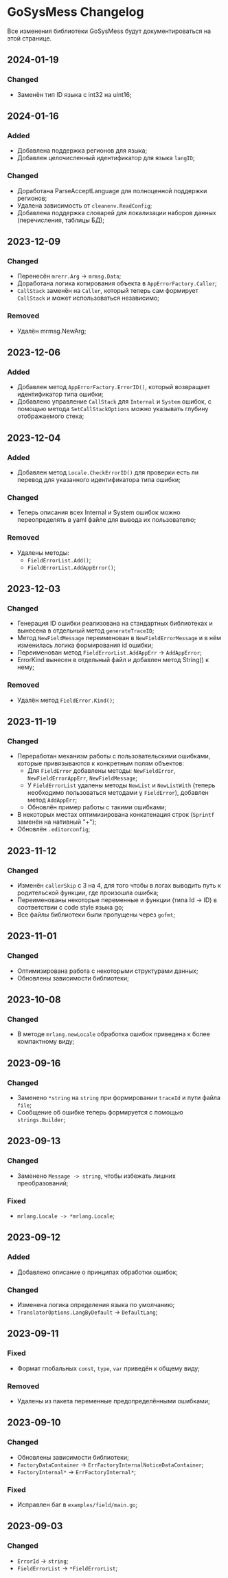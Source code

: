 # GoSysMess Changelog
Все изменения библиотеки GoSysMess будут документироваться на этой странице.

## 2024-01-19
### Changed
- Заменён тип ID языка с int32 на uint16;

## 2024-01-16
### Added
- Добавлена поддержка регионов для языка;
- Добавлен целочисленный идентификатор для языка `langID`;

### Changed
- Доработана ParseAcceptLanguage для полноценной поддержки регионов;
- Удалена зависимость от `cleanenv.ReadConfig`;
- Добавлена поддержка словарей для локализации наборов данных (перечисления, таблицы БД);

## 2023-12-09
### Changed
- Перенесён `mrerr.Arg` -> `mrmsg.Data`;
- Доработана логика копирования объекта в `AppErrorFactory.Caller`;
- `CallStack` заменён на `Caller`, который теперь сам формирует `CallStack` и может использоваться независимо;

### Removed
- Удалён mrmsg.NewArg;

## 2023-12-06
### Added
- Добавлен метод `AppErrorFactory.ErrorID()`, который возвращает идентификатор типа ошибки;
- Добавлено управление `CallStack` для `Internal` и `System` ошибок, с помощью метода `SetCallStackOptions` можно указывать глубину отображаемого стека;

## 2023-12-04
### Added
- Добавлен метод `Locale.CheckErrorID()` для проверки есть ли перевод для указанного идентификатора типа ошибки;

### Changed
- Теперь описания всех Internal и System ошибок можно переопределять в yaml файле для вывода их пользователю;

### Removed
- Удалены методы:
    - `FieldErrorList.Add()`;
    - `FieldErrorList.AddAppError()`;

## 2023-12-03
### Changed
- Генерация ID ошибки реализована на стандартных библиотеках и вынесена в отдельный метод `generateTraceID`;
- Метод `NewFieldMessage` переименован в `NewFieldErrorMessage` и в нём изменилась логика формирования id ошибки; 
- Переименован метод `FieldErrorList.AddAppErr` -> `AddAppError`;
- ErrorKind вынесен в отдельный файл и добавлен метод String() к нему;

### Removed
- Удалён метод `FieldError.Kind()`;

## 2023-11-19
### Changed
- Переработан механизм работы с пользовательскими ошибками, которые привязываются к конкретным полям объектов:
    - Для `FieldError` добавлены методы: `NewFieldError`, `NewFieldErrorAppErr`, `NewFieldMessage`;
    - У `FieldErrorList` удалены методы `NewList` и `NewListWith` (теперь необходимо пользоваться методами у `FieldError`), добавлен метод `AddAppErr`;
    - Обновлён пример работы с такими ошибками;
- В некоторых местах оптимизирована конкатенация строк (`Sprintf` заменён на нативный "+");
- Обновлён `.editorconfig`;

## 2023-11-12
### Changed
- Изменён `callerSkip` с 3 на 4, для того чтобы в логах выводить путь к родительской функции, где произошла ошибка;
- Переименованы некоторые переменные и функции (типа Id -> ID) в соответствии с code style языка go;
- Все файлы библиотеки были пропущены через `gofmt`;

## 2023-11-01
### Changed
- Оптимизирована работа с некоторыми структурами данных;
- Обновлены зависимости библиотеки;

## 2023-10-08
### Changed
- В методе `mrlang.newLocale` обработка ошибок приведена к более компактному виду;

## 2023-09-16
### Changed
- Заменено `*string` на `string` при формировании `traceId` и пути файла `file`;
- Сообщение об ошибке теперь формируется с помощью `strings.Builder`;  

## 2023-09-13
### Changed
- Заменено `Message -> string`, чтобы избежать лишних преобразований;

### Fixed
- `mrlang.Locale -> *mrlang.Locale`;

## 2023-09-12
### Added
- Добавлено описание о принципах обработки ошибок;

### Changed
- Изменена логика определения языка по умолчанию;
- `TranslatorOptions.LangByDefault` -> `DefaultLang`;

## 2023-09-11
### Fixed
- Формат глобальных `const`, `type`, `var` приведён к общему виду;

### Removed
- Удалены из пакета переменные предопределёнными ошибками;

## 2023-09-10
### Changed
- Обновлены зависимости библиотеки;
- `FactoryDataContainer` -> `ErrFactoryInternalNoticeDataContainer`;
- `FactoryInternal*` -> `ErrFactoryInternal*`;

### Fixed
- Исправлен баг в `examples/field/main.go`;

## 2023-09-03
### Changed
- `ErrorId` -> `string`;
- `FieldErrorList` -> `*FieldErrorList`;